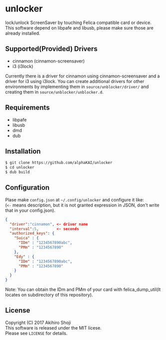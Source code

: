 # unlocker
lock/unlock ScreenSaver by touching Felica compatible card or device.  
This software depend on libpafe and libusb, please make sure those are already installed.  
  
  
## Supported(Provided) Drivers
* cinnamon (cinnamon-screensaver)
* i3 (i3lock)
  
Currently there is a driver for cinnamon using cinnamon-screensaver and a driver for i3
using i3lock. You can create additional drivers for other environments by implementing them
in `source/unblocker/driver/` and creating them in `source/unblocker/unblocker.d`.
  
## Requirements
* libpafe
* libusb
* dmd
* dub
  
  
## Installation
```zsh
$ git clone https://github.com/alphaKAI/unlocker
$ cd unlocker
$ dub build
```
  
  
## Configuration
Plase make `config.json` at `~/.config/unlocker` and configure it like:  
(`<-` means description, but it is not granted expression in JSON, don't write that in your config.json).  

```json
{
  "driver":"cinnamon", <- driver name
  "interval":5,        <- seconds
  "authorized_keys": {
    "Suica" : {
      "IDm" : "1234567890abc",
      "PMm" : "1234567890"
    },
    "Edy" : {
      "IDm" : "1234567890abc",
      "PMm" : "1234567890"
    }
  }
}
```

  
Note: You can obtain the IDm and PMm of your card with felica\_dump\_util(It locates on subdirectory of this repository).  
  

## License
Copyright (C) 2017 Akihiro Shoji  
This software is released under the MIT licese.  
Please see `LICENSE` for details.  
